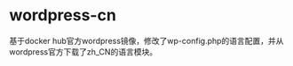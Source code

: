wordpress-cn
=======================

基于docker hub官方wordpress镜像，修改了wp-config.php的语言配置，并从wordpress官方下载了zh_CN的语言模块。
